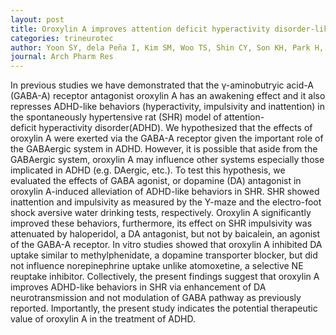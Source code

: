 ```yaml
---
layout: post
title: Oroxylin A improves attention deficit hyperactivity disorder-like behaviors in the spontaneously hypertensive rat and inhibits reuptake of dopamine in vitro
categories: trineurotec
author: Yoon SY, dela Peña I, Kim SM, Woo TS, Shin CY, Son KH, Park H, Lee YS, Ryu JH, Jin M, Kim KM, Cheong JH
journal: Arch Pharm Res
---
```


In previous studies we have demonstrated that the γ-aminobutryic acid-A (GABA-A) receptor antagonist oroxylin A has an awakening effect and it also represses ADHD-like behaviors (hyperactivity, impulsivity and inattention) in the spontaneously hypertensive rat (SHR) model of attention-deficit hyperactivity disorder(ADHD). We hypothesized that the effects of oroxylin A were exerted via the GABA-A receptor given the important role of the GABAergic system in ADHD. However, it is possible that aside from the GABAergic system, oroxylin A may influence other systems especially those implicated in ADHD (e.g. DAergic, etc.). To test this hypothesis, we evaluated the effects of GABA agonist, or dopamine (DA) antagonist in oroxylin A-induced alleviation of ADHD-like behaviors in SHR. SHR showed inattention and impulsivity as measured by the Y-maze and the electro-foot shock aversive water drinking tests, respectively. Oroxylin A significantly improved these behaviors, furthermore, its effect on SHR impulsivity was attenuated by haloperidol, a DA antagonist, but not by baicalein, an agonist of the GABA-A receptor. In vitro studies showed that oroxylin A inhibited DA uptake similar to methylphenidate, a dopamine transporter blocker, but did not influence norepinephrine uptake unlike atomoxetine, a selective NE reuptake inhibitor. Collectively, the present findings suggest that oroxylin A improves ADHD-like behaviors in SHR via enhancement of DA neurotransmission and not modulation of GABA pathway as previously reported. Importantly, the present study indicates the potential therapeutic value of oroxylin A in the treatment of ADHD.